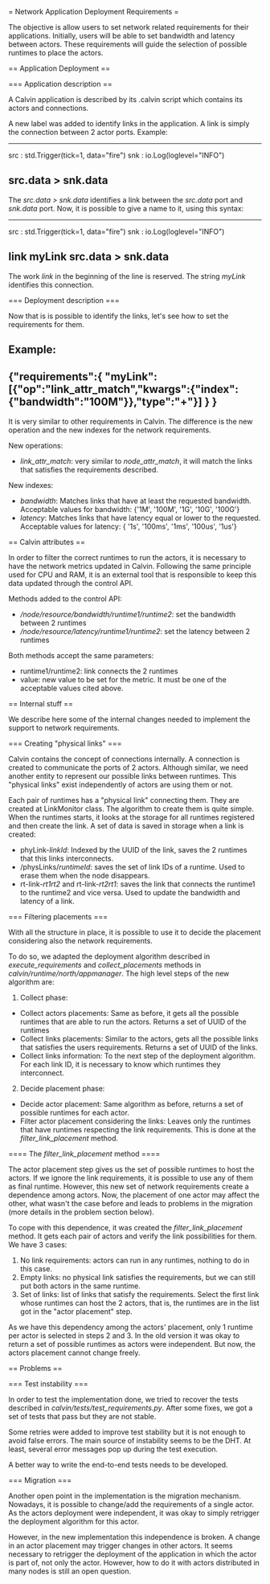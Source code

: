= Network Application Deployment Requirements =

The objective is allow users to set network related requirements for their applications. 
Initially, users will be able to set bandwidth and latency between actors. These requirements will guide the selection of possible runtimes to place the actors.

== Application Deployment ==

=== Application description ==

A Calvin application is described by its .calvin script which contains its actors and connections.

A new label was added to identify links in the application. A link is simply the connection between 2 actor ports. Example:

---
src : std.Trigger(tick=1, data="fire")
snk : io.Log(loglevel="INFO")

src.data > snk.data
---

The *src.data > snk.data* identifies a link between the *src.data* port and *snk.data* port. Now, it is possible to give a name to it, using this syntax:

---
src : std.Trigger(tick=1, data="fire")
snk : io.Log(loglevel="INFO")

link myLink src.data > snk.data
---

The work *link* in the beginning of the line is reserved. The string *myLink* identifies this connection.

=== Deployment description ===

Now that is is possible to identify the links, let's see how to set the requirements for them.

Example:
---
{"requirements":{
                 "myLink":[{"op":"link_attr_match","kwargs":{"index":{"bandwidth":"100M"}},"type":"+"}]
                }
}
---

It is very similar to other requirements in Calvin. The difference is the new operation and the new indexes for the network requirements.

New operations:
- *link_attr_match*: very similar to *node_attr_match*, it will match the links that satisfies the requirements described.

New indexes:
- *bandwidth*: Matches links that have at least the requested bandwidth. Acceptable values for bandwidth: {'1M', '100M', '1G', '10G', '100G'}
- *latency*: Matches links that have latency equal or lower to the requested. Acceptable values for latency: { '1s', '100ms', '1ms', '100us', '1us'}

== Calvin attributes ==

In order to filter the correct runtimes to run the actors, it is necessary to have the network metrics updated in Calvin. Following the same principle used for CPU and RAM, it is an external tool that is responsible to keep this data updated through the control API.

Methods added to the control API:
- */node/resource/bandwidth/runtime1/runtime2*: set the bandwidth between 2 runtimes
- */node/resource/latency/runtime1/runtime2*: set the latency between 2 runtimes

Both methods accept the same parameters:
- runtime1/runtime2: link connects the 2 runtimes
- value: new value to be set for the metric. It must be one of the acceptable values cited above.

== Internal stuff ==

We describe here some of the internal changes needed to implement the support to network requirements.

=== Creating "physical links" ===

Calvin contains the concept of connections internally. A connection is created to communicate the ports of 2 actors. Although similar, we need another entity to represent our possible links between runtimes. This "physical links" exist independently of actors are using them or not.

Each pair of runtimes has a "physical link" connecting them. They are created at LinkMonitor class. The algorithm to create them is quite simple. When the runtimes starts, it looks at the storage for all runtimes registered and then create the link. A set of data is saved in storage when a link is created:
- phyLink-*linkId*: Indexed by the UUID of the link, saves the 2 runtimes that this links interconnects.
- /physLinks/*runtimeId*: saves the set of link IDs of a runtime. Used to erase them when the node disappears.
- rt-link-*rt1rt2* and rt-link-*rt2rt1*: saves the link that connects the runtime1 to the runtime2 and vice versa. Used to update the bandwidth and latency of a link.

=== Filtering placements ===

With all the structure in place, it is possible to use it to decide the placement considering also the network requirements.

To do so, we adapted the deployment algorithm described in *execute_requirements* and *collect_placements* methods in *calvin/runtime/north/appmanager*. The high level steps of the new algorithm are:

1. Collect phase:
 - Collect actors placements: Same as before, it gets all the possible runtimes that are able to run the actors. Returns a set of UUID of the runtimes
 - Collect links placements: Similar to the actors, gets all the possible links that satisfies the users requirements. Returns a set of UUID of the links.
 - Collect links information: To the next step of the deployment algorithm. For each link ID, it is necessary to know which runtimes they interconnect.

2. Decide placement phase:
 - Decide actor placement: Same algorithm as before, returns a set of possible runtimes for each actor.
 - Filter actor placement considering the links: Leaves only the runtimes that have runtimes respecting the link requirements. This is done at the *filter_link_placement* method.

==== The *filter_link_placement* method ====

The actor placement step gives us the set of possible runtimes to host the actors. If we ignore the link requirements, it is possible to use any of them as final runtime. However, this new set of network requirements create a dependence among actors. Now, the placement of one actor may affect the other, what wasn't the case before and leads to problems in the migration (more details in the problem section below).

To cope with this dependence, it was created the *filter_link_placement* method. It gets each pair of actors and verify the link possibilities for them. We have 3 cases:

1. No link requirements: actors can run in any runtimes, nothing to do in this case.
2. Empty links: no physical link satisfies the requirements, but we can still put both actors in the same runtime.
3. Set of links: list of links that satisfy the requirements. Select the first link whose runtimes can host the 2 actors, that is, the runtimes are in the list got in the "actor placement" step.

As we have this dependency among the actors' placement, only 1 runtime per actor is selected in steps 2 and 3.
In the old version it was okay to return a set of possible runtimes as actors were independent. But now, the actors placement cannot change freely.

== Problems ==

=== Test instability ===

In order to test the implementation done, we tried to recover the tests described in *calvin/tests/test_requirements.py*. After some fixes, we got a set of tests that pass but they are not stable.

Some retries were added to improve test stability but it is not enough to avoid false errors. The main source of instability seems to be the DHT. At least, several error messages pop up during the test execution.

A better way to write the end-to-end tests needs to be developed.

=== Migration ===

Another open point in the implementation is the migration mechanism. Nowadays, it is possible to change/add the requirements of a single actor. As the actors deployment were independent, it was okay to simply retrigger the deployment algorithm for this actor.

However, in the new implementation this independence is broken. A change in an actor placement may trigger changes in other actors. It seems necessary to retrigger the deployment of the application in which the actor is part of, not only the actor. However, how to do it with actors distributed in many nodes is still an open question.

